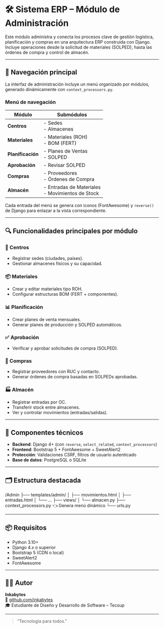 # 🛠️ Sistema ERP – Módulo de Administración

Este módulo administra y conecta los procesos clave de gestión logística, planificación y compras en una arquitectura ERP construida con Django. Incluye operaciones desde la solicitud de materiales (SOLPED), hasta las órdenes de compra y control de almacén.

---

## 🧭 Navegación principal

La interfaz de administración incluye un menú organizado por módulos, generado dinámicamente con `context_processors.py`.

### Menú de navegación

| Módulo         | Submódulos                                                  |
|----------------|-------------------------------------------------------------|
| **Centros**     | - Sedes<br>- Almacenes                                     |
| **Materiales**  | - Materiales (ROH)<br>- BOM (FERT)                         |
| **Planificación** | - Planes de Ventas<br>- SOLPED                          |
| **Aprobación**  | - Revisar SOLPED                                           |
| **Compras**     | - Proveedores<br>- Órdenes de Compra                      |
| **Almacén**     | - Entradas de Materiales<br>- Movimientos de Stock        |

Cada entrada del menú se genera con iconos (FontAwesome) y `reverse()` de Django para enlazar a la vista correspondiente.

---

## 🔍 Funcionalidades principales por módulo

### 📍 Centros
- Registrar sedes (ciudades, países).
- Gestionar almacenes físicos y su capacidad.

### 📦 Materiales
- Crear y editar materiales tipo ROH.
- Configurar estructuras BOM (FERT + componentes).

### 📊 Planificación
- Crear planes de venta mensuales.
- Generar planes de producción y SOLPED automáticos.

### ✅ Aprobación
- Verificar y aprobar solicitudes de compra (SOLPED).

### 🛒 Compras
- Registrar proveedores con RUC y contacto.
- Generar órdenes de compra basadas en SOLPEDs aprobadas.

### 🏭 Almacén
- Registrar entradas por OC.
- Transferir stock entre almacenes.
- Ver y controlar movimientos (entradas/salidas).

---

## 🧩 Componentes técnicos

- **Backend**: Django 4+ (con `reverse`, `select_related`, `context_processors`)
- **Frontend**: Bootstrap 5 + FontAwesome + SweetAlert2
- **Protección**: Validaciones CSRF, filtros de usuario autenticado
- **Base de datos**: PostgreSQL o SQLite

---

## 🗂️ Estructura destacada

/Admin
├── templates/admin/
│ ├── movimientos.html
│ ├── entradas.html
│ └── ...
├── views/
│ └── almacen.py
├── context_processors.py 👈 Genera menú dinámico
└── urls.py

---

## 📦 Requisitos

- Python 3.10+
- Django 4.x o superior
- Bootstrap 5 (CDN o local)
- SweetAlert2
- FontAwesome

---

## 🙋‍♂️ Autor

**Inkabytes**  
🔗 [github.com/inkabytes](https://github.com/inkabytes)  
🎓 Estudiante de Diseño y Desarrollo de Software – Tecsup  


---

> “Tecnologia para todos.”
